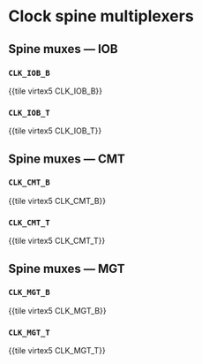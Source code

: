 # Clock spine multiplexers


## Spine muxes — IOB


### `CLK_IOB_B`

{{tile virtex5 CLK_IOB_B}}


### `CLK_IOB_T`

{{tile virtex5 CLK_IOB_T}}


## Spine muxes — CMT


### `CLK_CMT_B`

{{tile virtex5 CLK_CMT_B}}


### `CLK_CMT_T`

{{tile virtex5 CLK_CMT_T}}


## Spine muxes — MGT


### `CLK_MGT_B`

{{tile virtex5 CLK_MGT_B}}


### `CLK_MGT_T`

{{tile virtex5 CLK_MGT_T}}